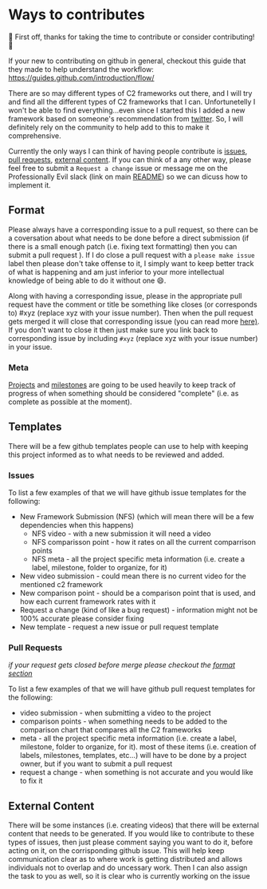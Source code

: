 # Ways to contributes

:tada: First off, thanks for taking the time to contribute or consider contributing! :tada:

If your new to contributing on github in general, checkout this guide that they made to help understand the workflow: https://guides.github.com/introduction/flow/

There are so may different types of C2 frameworks out there, and I will try and find all the different types of C2 frameworks that I can. 
Unfortunetelly I won't be able to find everything...even since I started this I added a new framework based on someone's recommendation from [twitter](https://twitter.com/MrBenChung/status/1174437717842640897).
So, I will definitely rely on the community to help add to this to make it comprehensive.

Currently the only ways I can think of having people contribute is [issues](#issues), [pull requests](#pull-requests), [external content](#external-content).
If you can think of a any other way, please feel free to submit a `Request a change` issue or message me on the Professionally Evil slack (link on main [README](/README.md#C4)) so we can dicuss how to implement it.

## Format

Please always have a corresponding issue to a pull request, so there can be a coversation about what needs to be done before a direct submission (if there is a small enough patch (i.e. fixing text formatting) then you can submit a pull request ).
If I do close a pull request with a `please make issue` label then please don't take offense to it, I simply want to keep better track of what is happening and am just inferior to your more intellectual knowledge of being able to do it without one :smile:.

Along with having a corresponding issue, please in the appropriate pull request have the comment or title be something like closes (or corresponds to) #xyz (replace xyz with your issue number).
Then when the pull request gets merged it will close that corresponding issue (you can read more [here)](https://help.github.com/en/articles/closing-issues-using-keywords).
If you don't want to close it then just make sure you link back to corresponding issue by including `#xyz` (replace xyz with your issue number) in your issue.

### Meta

[Projects](https://github.com/ProfessionallyEvil/C4/projects) and [milestones](https://github.com/ProfessionallyEvil/C4/milestones) are going to be used heavily to keep track of progress of when something should be considered "complete" (i.e. as complete as possible at the moment).

## Templates

There will be a few github templates people can use to help with keeping this project informed as to what needs to be reviewed and added.

### Issues

To list a few examples of that we will have github issue templates for the following:

- New Framework Submission (NFS) (which will mean there will be a few dependencies when this happens)
  - NFS video - with a new submission it will need a video
  - NFS comparisson point - how it rates on all the current comparrison points
  - NFS meta - all the project specific meta information (i.e. create a label, milestone, folder to organize, for it)
- New video submission - could mean there is no current video for the mentioned c2 framework
- New comparison point - should be a comparison point that is used, and how each current framework rates with it
- Request a change (kind of like a bug request) - information might not be 100% accurate please consider fixing
- New template - request a new issue or pull request template

### Pull Requests

_if your request gets closed before merge please checkout the [format section](#format)_

To list a few examples of that we will have github pull request templates for the following:

- video submission - when submitting a video to the project
- comparison points - when something needs to be added to the comparison chart that compares all the C2 frameworks
- meta - all the project specific meta information (i.e. create a label, milestone, folder to organize, for it). most of these items (i.e. creation of labels, milestones, templates, etc...) will have to be done by a project owner, but if you want to submit a pull request 
- request a change - when something is not accurate and you would like to fix it


## External Content

There will be some instances (i.e. creating videos) that there will be external content that needs to be generated.
If you would like to contribute to these types of issues, then just please comment saying you want to do it, before acting on it, on the corrisponding github issue.
This will help keep communication clear as to where work is getting distributed and allows individuals not to overlap and do uncessary work.
Then I can also assign the task to you as well, so it is clear who is currently working on the issue